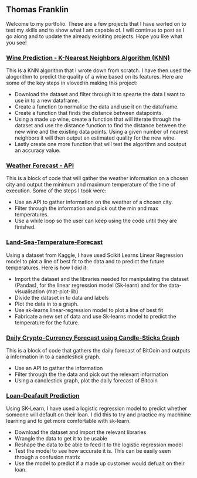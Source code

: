 ## Thomas Franklin
Welcome to my portfolio. These are a few projects that I have worled on to test my skills and to show what I am capable of. I will continue to post as I go along and to update the already exisiting projects. Hope you like what you see!

### [Wine Prediction - K-Nearest Neighbors Algorithm (KNN)](https://github.com/tom10203/Wine-KNN)
This is a KNN algorithm that I wrote down from scratch. I have then used the alogorithm to predict the quality of a wine based on its features.
Here are some of the key steps in vloved in making this project:
- Download the dataset and filter through it to spearte the data I want to use in to a new dataframe.
- Create a function to normalise the data and use it on the dataframe.
- Create a function that finds the distance between datapoints.
- Using a made up wine, create a function that will itterate through the dataset and use the distance function to find the distance between the new wine and the existing data points. Using a given number of nearest neighbors it will then output an estimated quality for the new wine.
- Lastly create one more function that will test the algorithm and ooutput an accuracy value.

### [Weather Forecast - API](https://github.com/tom10203/Weather-API)
This is a block of code that will gather the weather information on a chosen city and output the minimum and maximum temperature of the time of execution.
Some of the steps I took were:
- Use an API to gather information on the weather of a chosen city.
- Filter through the information and pick out the min and max temperatures.
- Use a while loop so the user can keep using the code until they are finished.

### [Land-Sea-Temperature-Forecast](https://github.com/tom10203/Land-Sea-Temperature-Forecast)
Using a dataset from Kaggle, I have used Scikit Learns Linear Regression model to plot a line of best fit to the data and to predict the future temperatures.
Here is how I did it:
- Import the dataset and the libraries needed for manipulating the dataset (Pandas), for the linear regression model (Sk-learn) and for the data-visualisation (mat-plot-lib)
- Divide the dataset in to data and labels
- Plot the data in to a graph.
- Use sk-learns linear-regression model to plot a line of best fit
- Fabricate a new set of data and use Sk-learns model to predict the temperature for the future.

### [Daily Crypto-Currency Forecast using Candle-Sticks Graph](https://github.com/tom10203/Crypto-daily-API-and-forecast)
This is a block of code that gathers the daily forecast of BitCoin and outputs a information in to a candlestick graph.
- Use an API to gather the information
- Filter through the the data and pick out the relevant information
- Using a candlestick graph, plot the daily forecast of Bitcoin

### [Loan-Deafault Prediction](https://github.com/tom10203/Loan-Deafault-Prediction-using-SKLearn-Logistic-Regression)
Using SK-Learn, I have used a logistic regression model to predict whether someone will default on their loan. I did this to try and practice my machhine learning and to get more comfortable with sk-learn.
- Download the dataset and import the relevant libraries
- Wrangle the data to get it to be usable
- Reshape the data to be able to feed it to the logistic regression model
- Test the model to see how accurate it is. This can be easily seen through a confusion matrix
- Use the model to predict if a made up customer would defualt on their loan.









